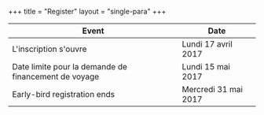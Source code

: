 +++
title = "Register"
layout = "single-para"
+++

| Event | Date |
|------|-------|
|L'inscription s'ouvre|Lundi 17 avril 2017|
|Date limite pour la demande de financement de voyage|Lundi 15 mai 2017|
|Early-bird registration ends|Mercredi 31 mai 2017|